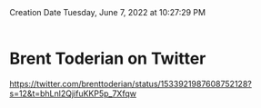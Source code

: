<div></b>Creation Date</b> Tuesday, June 7, 2022 at 10:27:29 PM<br></div><div><br></div><div><h1>Brent Toderian on Twitter</h1></div>
<div><a href=https://twitter.com/brenttoderian/status/1533921987608752128?s=12&t=bhLnl2QjifuKKP5p_7Xfqw>https://twitter.com/brenttoderian/status/1533921987608752128?s=12&t=bhLnl2QjifuKKP5p_7Xfqw</a><br></div>


